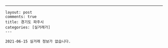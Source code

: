 ---
    layout: post
    comments: true
    title: 경기도 파주시
    categories: [실거래가]
    ---

    2021-06-15 실거래 정보가 없습니다.

    